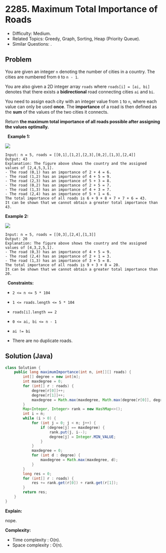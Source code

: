 # 2285. Maximum Total Importance of Roads

- Difficulty: Medium.
- Related Topics: Greedy, Graph, Sorting, Heap (Priority Queue).
- Similar Questions: .

## Problem

You are given an integer ```n``` denoting the number of cities in a country. The cities are numbered from ```0``` to ```n - 1```.

You are also given a 2D integer array ```roads``` where ```roads[i] = [ai, bi]``` denotes that there exists a **bidirectional** road connecting cities ```ai``` and ```bi```.

You need to assign each city with an integer value from ```1``` to ```n```, where each value can only be used **once**. The **importance** of a road is then defined as the **sum** of the values of the two cities it connects.

Return **the **maximum total importance** of all roads possible after assigning the values optimally.**

 
**Example 1:**

![](https://assets.leetcode.com/uploads/2022/04/07/ex1drawio.png)

```
Input: n = 5, roads = [[0,1],[1,2],[2,3],[0,2],[1,3],[2,4]]
Output: 43
Explanation: The figure above shows the country and the assigned values of [2,4,5,3,1].
- The road (0,1) has an importance of 2 + 4 = 6.
- The road (1,2) has an importance of 4 + 5 = 9.
- The road (2,3) has an importance of 5 + 3 = 8.
- The road (0,2) has an importance of 2 + 5 = 7.
- The road (1,3) has an importance of 4 + 3 = 7.
- The road (2,4) has an importance of 5 + 1 = 6.
The total importance of all roads is 6 + 9 + 8 + 7 + 7 + 6 = 43.
It can be shown that we cannot obtain a greater total importance than 43.
```

**Example 2:**

![](https://assets.leetcode.com/uploads/2022/04/07/ex2drawio.png)

```
Input: n = 5, roads = [[0,3],[2,4],[1,3]]
Output: 20
Explanation: The figure above shows the country and the assigned values of [4,3,2,5,1].
- The road (0,3) has an importance of 4 + 5 = 9.
- The road (2,4) has an importance of 2 + 1 = 3.
- The road (1,3) has an importance of 3 + 5 = 8.
The total importance of all roads is 9 + 3 + 8 = 20.
It can be shown that we cannot obtain a greater total importance than 20.
```

 
**Constraints:**


	
- ```2 <= n <= 5 * 104```
	
- ```1 <= roads.length <= 5 * 104```
	
- ```roads[i].length == 2```
	
- ```0 <= ai, bi <= n - 1```
	
- ```ai != bi```
	
- There are no duplicate roads.



## Solution (Java)

```java
class Solution {
    public long maximumImportance(int n, int[][] roads) {
        int[] degree = new int[n];
        int maxdegree = 0;
        for (int[] r : roads) {
            degree[r[0]]++;
            degree[r[1]]++;
            maxdegree = Math.max(maxdegree, Math.max(degree[r[0]], degree[r[1]]));
        }
        Map<Integer, Integer> rank = new HashMap<>();
        int i = n;
        while (i > 0) {
            for (int j = 0; j < n; j++) {
                if (degree[j] == maxdegree) {
                    rank.put(j, i--);
                    degree[j] = Integer.MIN_VALUE;
                }
            }
            maxdegree = 0;
            for (int d : degree) {
                maxdegree = Math.max(maxdegree, d);
            }
        }
        long res = 0;
        for (int[] r : roads) {
            res += rank.get(r[0]) + rank.get(r[1]);
        }
        return res;
    }
}
```

**Explain:**

nope.

**Complexity:**

* Time complexity : O(n).
* Space complexity : O(n).
